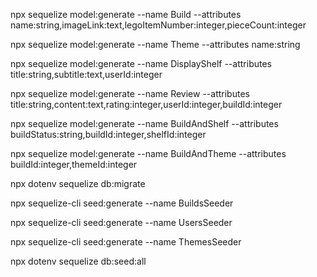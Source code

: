 npx sequelize model:generate --name Build --attributes name:string,imageLink:text,legoItemNumber:integer,pieceCount:integer

npx sequelize model:generate --name Theme --attributes name:string

npx sequelize model:generate --name DisplayShelf --attributes title:string,subtitle:text,userId:integer

npx sequelize model:generate --name Review --attributes title:string,content:text,rating:integer,userId:integer,buildId:integer

npx sequelize model:generate --name BuildAndShelf --attributes buildStatus:string,buildId:integer,shelfId:integer

npx sequelize model:generate --name BuildAndTheme --attributes buildId:integer,themeId:integer

npx dotenv sequelize db:migrate

npx sequelize-cli seed:generate --name BuildsSeeder

npx sequelize-cli seed:generate --name UsersSeeder

npx sequelize-cli seed:generate --name ThemesSeeder

npx dotenv sequelize db:seed:all